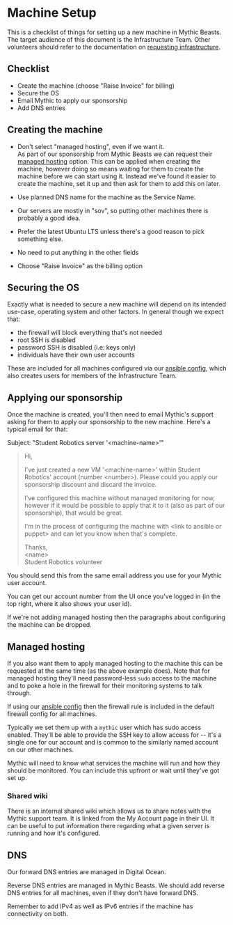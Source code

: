 # Machine Setup

This is a checklist of things for setting up a new machine in Mythic Beasts.
The target audience of this document is the Infrastructure Team.
Other volunteers should refer to the documentation on [requesting
infrastructure](./requesting-infrastructure.md#mythic-beasts).

## Checklist

* Create the machine (choose "Raise Invoice" for billing)
* Secure the OS
* Email Mythic to apply our sponsorship
* Add DNS entries

## Creating the machine

* Don't select "managed hosting", even if we want it.<br>
  As part of our sponsorship from Mythic Beasts we can request their [managed
  hosting](https://www.mythic-beasts.com/sales/managed) option. This can be
  applied when creating the machine, however doing so means waiting for them to
  create the machine before we can start using it. Instead we've found it easier
  to create the machine, set it up and then ask for them to add this on later.

* Use planned DNS name for the machine as the Service Name.

* Our servers are mostly in "sov", so putting other machines there is probably a good idea.

* Prefer the latest Ubuntu LTS unless there's a good reason to pick something else.

* No need to put anything in the other fields

* Choose "Raise Invoice" as the billing option

## Securing the OS

Exactly what is needed to secure a new machine will depend on its intended
use-case, operating system and other factors. In general though we expect that:

* the firewall will block everything that's not needed
* root SSH is disabled
* password SSH is disabled (i.e: keys only)
* individuals have their own user accounts

These are included for all machines configured via our [ansible config][srobo-ansible],
which also creates users for members of the Infrastructure Team.

## Applying our sponsorship

Once the machine is created, you'll then need to email Mythic's support asking
for them to apply our sponsorship to the new machine. Here's a typical email for
that:

Subject: "Student Robotics server '&lt;machine-name>'"
> Hi,
>
> I've just created a new VM '&lt;machine-name>' within Student Robotics' account (number &lt;number>).
> Please could you apply our sponsorship discount and discard the invoice.
>
> I've configured this machine without managed monitoring for now,
> however if it would be possible to apply that it to it (also as part
> of our sponsorship), that would be great.
>
> I'm in the process of configuring the machine with &lt;link to ansible or puppet>
> and can let you know when that's complete.
>
> Thanks,<br>
> &lt;name><br>
> Student Robotics volunteer

You should send this from the same email address you use for your Mythic user account.

You can get our account number from the UI once you've logged in (in the top
right, where it also shows your user id).

If we're not adding managed hosting then the paragraphs about configuring the
machine can be dropped.

## Managed hosting

If you also want them to apply managed hosting to the machine this can be
requested at the same time (as the above example does). Note that for managed
hosting they'll need password-less `sudo` access to the machine and to poke a
hole in the firewall for their monitoring systems to talk through.

If using our [ansible config][srobo-ansible] then the firewall rule is included
in the default firewall config for all machines.

Typically we set them up with a `mythic` user which has sudo access enabled.
They'll be able to provide the SSH key to allow access for -- it's a single one
for our account and is common to the similarly named account on our other
machines.

Mythic will need to know what services the machine will run and how they should
be monitored. You can include this upfront or wait until they've got set up.

### Shared wiki

There is an internal shared wiki which allows us to share notes with the Mythic
support team. It is linked from the My Account page in their UI. It can be
useful to put information there regarding what a given server is running and how
it's configured.

## DNS

Our forward DNS entries are managed in Digital Ocean.

Reverse DNS entries are managed in Mythic Beasts. We should add reverse DNS
entries for all machines, even if they don't have forward DNS.

Remember to add IPv4 as well as IPv6 entries if the machine has connectivity on both.


[srobo-ansible]: https://github.com/srobo/ansible/
